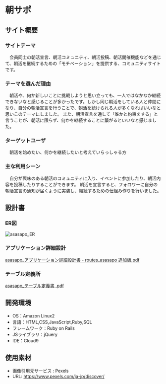 # 朝サポ

## サイト概要
### サイトテーマ
　会員同士の朝活宣言、朝活コミュニティ、朝活投稿、朝活開催機能などを通じて、朝活を継続するための「モチベーション」を提供する、コミュニティサイトです。

### テーマを選んだ理由
　朝活や、何か新しいことに挑戦しようと思い立っても、一人ではなかなか継続できないなと感じることが多かったです。しかし同じ朝活をしている人と仲間になり、自分の朝活宣言を行うことで、朝活を続けられる人が多くなればいいなと思いこのテーマにしました。
また、朝活宣言を通して「誰かと約束をする」と言うことが、朝活に限らず、何かを継続することに繋がるといいなと感じました。

### ターゲットユーザ
　朝活を始めたい、何かを継続したいと考えていらっしゃる方

### 主な利用シーン
　自分が興味のある朝活のコミュニティに入り、イベントに参加したり、朝活内容を投稿したりすることができます。
朝活を宣言すると、フォロワーに自分の朝活宣言の通知が届くように実装し、継続するための仕組み作りを行いました。

## 設計書
### ER図
![asasapo_ER](https://user-images.githubusercontent.com/106591130/190937047-5d2d77ff-c212-49e9-9f6c-a95bf8d77eda.png)
### アプリケーション詳細設計
[asasapo_アプリケーション詳細設計書 - routes_asasapo 追加版.pdf](https://github.com/bbyya551/pf_asasapo/files/9595693/asasapo_.-.routes_asasapo.pdf)
### テーブル定義所
[asasapo_テーブル定義書 .pdf](https://github.com/bbyya551/pf_asasapo/files/9595701/asasapo_.pdf)

## 開発環境
- OS：Amazon Linux2
- 言語：HTML,CSS,JavaScript,Ruby,SQL
- フレームワーク：Ruby on Rails
- JSライブラリ：jQuery
- IDE：Cloud9

## 使用素材
- 画像引用元サービス : Pexels
- URL: https://www.pexels.com/ja-jp/discover/
